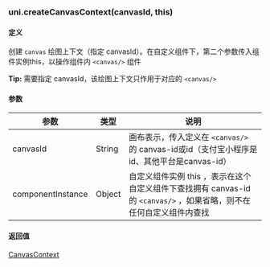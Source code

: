 ### uni.createCanvasContext(canvasId, this)

#### 定义

创建 ```canvas``` 绘图上下文（指定 canvasId）。在自定义组件下，第二个参数传入组件实例this，以操作组件内 ```<canvas/>``` 组件

**Tip:** 需要指定 canvasId，该绘图上下文只作用于对应的 `<canvas/>`

#### 参数

|参数|类型|说明|
|----|----|-----|
|canvasId|String	|画布表示，传入定义在 `<canvas/>` 的 canvas-id或id（支付宝小程序是id、其他平台是canvas-id）	|
|componentInstance|Object	|自定义组件实例 this ，表示在这个自定义组件下查找拥有 canvas-id 的 `<canvas/>` ，如果省略，则不在任何自定义组件内查找	|

#### 返回值

[CanvasContext](/api/canvas/CanvasContext.md)